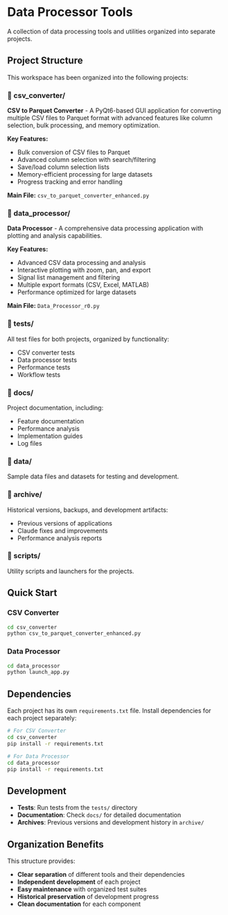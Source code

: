 # Data Processor Tools

A collection of data processing tools and utilities organized into separate projects.

## Project Structure

This workspace has been organized into the following projects:

### 📁 csv_converter/
**CSV to Parquet Converter** - A PyQt6-based GUI application for converting multiple CSV files to Parquet format with advanced features like column selection, bulk processing, and memory optimization.

**Key Features:**
- Bulk conversion of CSV files to Parquet
- Advanced column selection with search/filtering
- Save/load column selection lists
- Memory-efficient processing for large datasets
- Progress tracking and error handling

**Main File:** `csv_to_parquet_converter_enhanced.py`

### 📁 data_processor/
**Data Processor** - A comprehensive data processing application with plotting and analysis capabilities.

**Key Features:**
- Advanced CSV data processing and analysis
- Interactive plotting with zoom, pan, and export
- Signal list management and filtering
- Multiple export formats (CSV, Excel, MATLAB)
- Performance optimized for large datasets

**Main File:** `Data_Processor_r0.py`

### 📁 tests/
All test files for both projects, organized by functionality:
- CSV converter tests
- Data processor tests
- Performance tests
- Workflow tests

### 📁 docs/
Project documentation, including:
- Feature documentation
- Performance analysis
- Implementation guides
- Log files

### 📁 data/
Sample data files and datasets for testing and development.

### 📁 archive/
Historical versions, backups, and development artifacts:
- Previous versions of applications
- Claude fixes and improvements
- Performance analysis reports

### 📁 scripts/
Utility scripts and launchers for the projects.

## Quick Start

### CSV Converter
```bash
cd csv_converter
python csv_to_parquet_converter_enhanced.py
```

### Data Processor
```bash
cd data_processor
python launch_app.py
```

## Dependencies

Each project has its own `requirements.txt` file. Install dependencies for each project separately:

```bash
# For CSV Converter
cd csv_converter
pip install -r requirements.txt

# For Data Processor
cd data_processor
pip install -r requirements.txt
```

## Development

- **Tests**: Run tests from the `tests/` directory
- **Documentation**: Check `docs/` for detailed documentation
- **Archives**: Previous versions and development history in `archive/`

## Organization Benefits

This structure provides:
- **Clear separation** of different tools and their dependencies
- **Independent development** of each project
- **Easy maintenance** with organized test suites
- **Historical preservation** of development progress
- **Clean documentation** for each component 